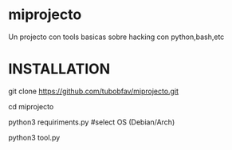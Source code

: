 # miprojecto
Un projecto con tools basicas sobre hacking con python,bash,etc
   # INSTALLATION 

git clone https://github.com/tubobfav/miprojecto.git

cd miprojecto

python3 requiriments.py #select OS (Debian/Arch)

python3 tool.py
```
